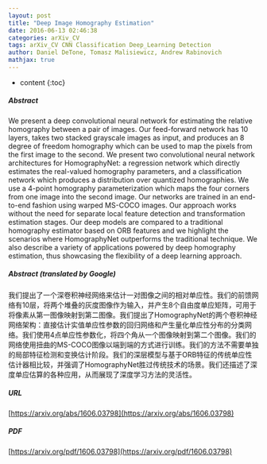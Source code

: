 ```yaml
---
layout: post
title: "Deep Image Homography Estimation"
date: 2016-06-13 02:46:38
categories: arXiv_CV
tags: arXiv_CV CNN Classification Deep_Learning Detection
author: Daniel DeTone, Tomasz Malisiewicz, Andrew Rabinovich
mathjax: true
---
```


* content
{:toc}

##### Abstract
We present a deep convolutional neural network for estimating the relative homography between a pair of images. Our feed-forward network has 10 layers, takes two stacked grayscale images as input, and produces an 8 degree of freedom homography which can be used to map the pixels from the first image to the second. We present two convolutional neural network architectures for HomographyNet: a regression network which directly estimates the real-valued homography parameters, and a classification network which produces a distribution over quantized homographies. We use a 4-point homography parameterization which maps the four corners from one image into the second image. Our networks are trained in an end-to-end fashion using warped MS-COCO images. Our approach works without the need for separate local feature detection and transformation estimation stages. Our deep models are compared to a traditional homography estimator based on ORB features and we highlight the scenarios where HomographyNet outperforms the traditional technique. We also describe a variety of applications powered by deep homography estimation, thus showcasing the flexibility of a deep learning approach.

##### Abstract (translated by Google)
我们提出了一个深卷积神经网络来估计一对图像之间的相对单应性。我们的前馈网络有10层，将两个堆叠的灰度图像作为输入，并产生8个自由度单应矩阵，可用于将像素从第一图像映射到第二图像。我们提出了HomographyNet的两个卷积神经网络架构：直接估计实值单应性参数的回归网络和产生量化单应性分布的分类网络。我们使用4点单应性参数化，将四个角从一个图像映射到第二个图像。我们的网络使用扭曲的MS-COCO图像以端到端的方式进行训练。我们的方法不需要单独的局部特征检测和变换估计阶段。我们的深层模型与基于ORB特征的传统单应性估计器相比较，并强调了HomographyNet胜过传统技术的场景。我们还描述了深度单应估算的各种应用，从而展现了深度学习方法的灵活性。

##### URL
[https://arxiv.org/abs/1606.03798](https://arxiv.org/abs/1606.03798)

##### PDF
[https://arxiv.org/pdf/1606.03798](https://arxiv.org/pdf/1606.03798)

